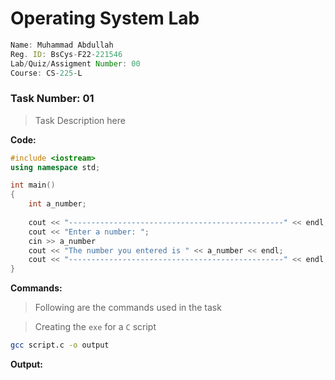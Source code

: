 # Operating System Lab

```jsx
Name: Muhammad Abdullah
Reg. ID: BsCys-F22-221546
Lab/Quiz/Assigment Number: 00
Course: CS-225-L
```

### Task Number: 01

> Task Description here

**Code:**

```C++
#include <iostream>
using namespace std;

int main()
{
	int a_number;
	
	cout << "------------------------------------------------" << endl;
	cout << "Enter a number: ";
	cin >> a_number
	cout << "The number you entered is " << a_number << endl;
	cout << "------------------------------------------------" << endl;
}
```

**Commands:**

> Following are the commands used in the task

> Creating the `exe` for a `C` script

```bash
gcc script.c -o output
```

**Output:**

```Linux

```
